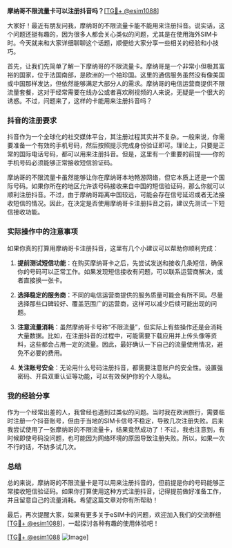 **摩纳哥不限流量卡可以注册抖音吗？**[[TG💪+ @esim1088](https://t.me/s/esim1088)]

大家好！最近有朋友问我，摩纳哥的不限流量卡能不能用来注册抖音。说实话，这个问题还挺有趣的，因为很多人都会关心类似的问题，尤其是在使用海外SIM卡时。今天就来和大家详细聊聊这个话题，顺便给大家分享一些相关的经验和小技巧。

首先，让我们先简单了解一下摩纳哥的不限流量卡。摩纳哥是一个非常小但极其富裕的国家，位于法国南部，是欧洲的一个袖珍国。这里的通信服务虽然没有像美国或中国那样发达，但依然能够满足大部分人的需求。摩纳哥的电信运营商提供不限流量套餐，这对于经常需要在线办公或者喜欢刷视频的人来说，无疑是一个很大的诱惑。不过，问题来了，这样的卡能用来注册抖音吗？

### 抖音的注册要求

抖音作为一个全球化的社交媒体平台，其注册过程其实并不复杂。一般来说，你需要准备一个有效的手机号码，然后按照提示完成身份验证即可。理论上，只要是正常的国际电话号码，都可以用来注册抖音。但是，这里有一个重要的前提——你的手机号码必须能够正常接收短信验证码。

摩纳哥的不限流量卡虽然能够让你在摩纳哥本地畅游网络，但它本质上还是一个国际号码。如果你所在的地区允许该号码接收来自中国的短信验证码，那么你就可以顺利注册抖音。不过，由于摩纳哥距离中国较远，可能会存在信号延迟或者无法接收短信的情况。因此，在决定是否使用摩纳哥卡注册抖音之前，建议先测试一下短信接收功能。

### 实际操作中的注意事项

如果你真的打算用摩纳哥卡注册抖音，这里有几个小建议可以帮助你顺利完成：

1. **提前测试短信功能**：在购买摩纳哥卡之后，先尝试发送和接收几条短信，确保你的号码可以正常工作。如果发现短信接收有问题，可以联系运营商解决，或者直接换一张卡。

2. **选择稳定的服务商**：不同的电信运营商提供的服务质量可能会有所不同。尽量选择那些口碑较好、覆盖范围广的运营商，这样可以减少后续可能出现的问题。

3. **注意流量消耗**：虽然摩纳哥卡号称“不限流量”，但实际上有些操作还是会消耗大量数据。比如，在注册抖音的过程中，可能需要下载应用并上传头像等资料，这些都会占用一定的流量。因此，最好确认一下自己的流量使用情况，避免不必要的费用。

4. **关注账号安全**：无论用什么号码注册抖音，都需要注意账户的安全性。设置强密码、开启双重认证等功能，可以有效保护你的个人隐私。

### 我的经验分享

作为一个经常出差的人，我曾经也遇到过类似的问题。当时我在欧洲旅行，需要临时注册一个抖音账号，但由于当地的SIM卡信号不稳定，导致几次注册失败。后来我尝试使用了一张摩纳哥的不限流量卡，结果竟然成功了！不过，我也注意到，有时候即使号码没问题，也可能因为网络环境的原因导致注册失败。所以，如果一次不行的话，不妨多试几次。

### 总结

总的来说，摩纳哥的不限流量卡是可以用来注册抖音的，但前提是你的号码能够正常接收短信验证码。如果你打算使用这种方式注册抖音，记得提前做好准备工作，并且留意自己的流量消耗。希望这篇文章对你有所帮助！

最后，再次提醒大家，如果有更多关于eSIM卡的问题，欢迎加入我们的交流群组[[TG💪+ @esim1088](https://t.me/s/esim1088)]，一起探讨各种有趣的使用体验吧！

[[TG💪+ @esim1088](https://t.me/s/esim1088) ![Image](https://i.postimg.cc/4NQfJmqS/Snipaste-2025-05-13-00-14-12.png)]